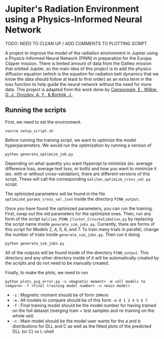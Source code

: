 
# Jupiter's Radiation Environment using a Physics-Informed Neural Network

TODO: NEED TO CLEAN UP / ADD COMMENTS TO PLOTTING SCRIPT

A project to improve the model of the radiation environment in Jupiter using a Physics-Informed Neural Network (PINN) in preparation for the Europa Clipper mission. There is limited amount of data from the Galileo mission that orbited Jupiter, so the main idea of this project is to add the physics diffusion equation (which is the equation for radiation belt dynamics that we know the data should follow at least to first order) as an extra term in the loss function to help guide the neural network without the need for more data. This project is adapted from the work done by [Camporeale, E., Wilkie, G. J., Drozdov, A. Y., & Bortnik, J.](https://doi.org/10.1029/2022JA030377).

## Running the scripts

First, we need to set the environment. 

```
source setup_script.sh
```
Before running the training script, we want to optimize the model hyperparameters. We would run the optimization by running a version of

```
python generate_optimize_job.py
``` 

Depending on what quantity you want Hyperopt to minimize (ex. average difference loss, average test loss, or both) and how you want to minimize it (ex. with or without cross-validation), there are different versions of this script. These will call the corresponding `Galileo_optimize_cross_val.py` script. 

The optimized parameters will be found in the file `optimized_params_cross_val.json` inside the directory `PINN_output`.

Once you have found the optimized parameters, you can run the training. First, swap out the old parameters for the optimized ones. Then, run any form of the script `Galileo_PINN_Cluster_CrossValidation.py` by replacing the script name inside `generate_sim_jobs.py`. Currently, there are forms of this script for Models 2, 4, 5, 6, and 7. To train many trials in parallel, change the number of trials inside `generate_sim_jobs.py`. Then run it doing 

```
python generate_sim_jobs.py
```

All of the outputs will be found inside of the directory `PINN_output`. This directory and any other directory inside of it will be automatically created by the scripts and do not need to be manually created.

Finally, to make the plots, we need to run 

```
python plots_avg_error.py -s <magnetic moment> -m <all models to compare> -f <final training model number> -n <main model>
``` 

* `-s` : Magnetic moment should be of form `10MeVG`
* `-m` : All models to compare should be of this form `-m 0 1 2 4 5 6 7`
* `-f` : Final training model should be the model number for having trained on the full dataset (merging train + test samples and re-training on the whole set) 
* `-n` : Main model should be the model user wants for the a and b distributions for DLL and C as well as the fitted plots of the predicted DLL (or C) vs L-shell
